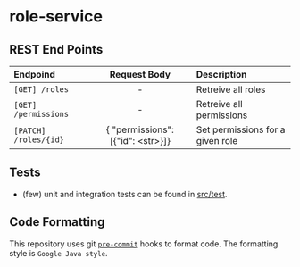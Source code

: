 # role-service

## REST End Points
|        Endpoind       |            Request Body             |             Description          |
|:--------------------- |:-----------------------------------:|:---------------------------------|
| `[GET] /roles`        |                      -              | Retreive all roles               |
| `[GET] /permissions`  |                      -              | Retreive all permissions         |
| `[PATCH] /roles/{id}` | { "permissions": [{"id": \<str\>}]} | Set permissions for a given role |

## Tests
* (few) unit and integration tests can be found in [src/test](src/test).

## Code Formatting
This repository uses git [`pre-commit`](https://pre-commit.com/) hooks to format code. The formatting style is `Google Java style`.

